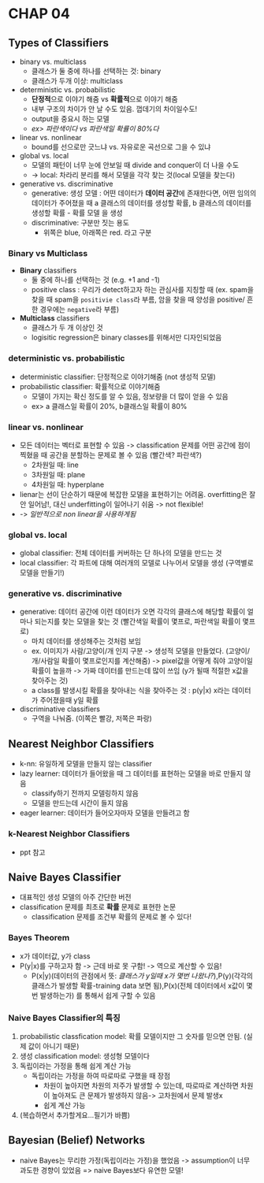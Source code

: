 # CHAP 04 

## Types of Classifiers
* binary vs. multiclass
    * 클래스가 둘 중에 하나를 선택하는 것: binary
    * 클래스가 두개 이상: multiclass
* deterministic vs. probabilistic 
    * **단정적**으로 이야기 해줌 vs **확률적**으로 이야기 해줌
    * 내부 구조의 차이가 안 날 수도 있음. 껍데기의 차이일수도! 
    * output을 중요시 하는 모델 
    * *ex> 파란색이다 vs 파란색일 확률이 80%다* 
* linear vs. nonlinear
    * bound를 선으로만 긋느냐 vs. 자유로운 곡선으로 그을 수 있냐 
* global vs. local 
    * 모델의 패턴이 너무 눈에 안보일 때 divide and conquer이 더 나을 수도 
    * -> local: 차라리 분리를 해서 모델을 각각 찾는 것(local 모델을 찾는다)
* generative vs. discriminative
    * generative: 생성 모델 : 어떤 데이터가 **데이터 공간**에 존재한다면, 어떤 임의의 데이터가 주어졌을 때 a 클래스의 데이터를 생성할 확률, b 클래스의 데이터를 생성할 확률 - 확률 모델 을 생성 
    * discriminative: 구분만 짓는 용도 
        * 위쪽은 blue, 아래쪽은 red. 라고 구분 

### Binary vs Multiclass
* **Binary** classifiers 
    * 둘 중에 하나를 선택하는 것 (e.g. +1 and -1)
    * positive class : 우리가 detect하고자 하는 관심사를 지칭할 때 (ex. spam을 찾을 때 spam을 `positivie class`라 부름, 암을 찾을 때 양성을 positive/ 흔한 경우에는 `negative`라 부름)
* **Multiclass** classifiers
    * 클래스가 두 개 이상인 것 
    * logisitic regression은 binary classes를 위해서만 디자인되었음 

### deterministic vs. probabilistic
* deterministic classifier: 단정적으로 이야기해줌 (not 생성적 모델)
* probabilistic classifier: 확률적으로 이야기해줌
    * 모델이 가지는 확신 정도를 알 수 있음, 정보량을 더 많이 얻을 수 있음
    * ex> a 클래스일 확률이 20%, b클래스일 확률이 80% 

### linear vs. nonlinear
* 모든 데이터는 벡터로 표현할 수 있음 -> classification 문제를 어떤 공간에 점이 찍혔을 때 공간을 분할하는 문제로 볼 수 있음 (빨간색? 파란색?)
    * 2차원일 때: line
    * 3차원일 때: plane
    * 4차원일 때: hyperplane 
* lienar는 선이 단순하기 때문에 복잡한 모델을 표현하기는 어려움. overfitting은 잘 안 일어남!, 대신 underfitting이 일어나기 쉬움 -> not flexible! 
* -> *일반적으로 non linear을 사용하게됨*

### global vs. local 
* global classifier: 전체 데이터를 커버하는 단 하나의 모델을 만드는 것 
* local classifier: 각 파트에 대해 여러개의 모델로 나누어서 모델을 생성 (구역별로 모델을 만들기!)

### generative vs. discriminative
* generative: 데이터 공간에 이런 데이터가 오면 각각의 클래스에 해당할 확률이 얼마나 되는지를 찾는 모델을 찾는 것 (빨간색일 확률이 몇프로, 파란색일 확률이 몇프로)
    * 마치 데이터를 생성해주는 것처럼 보임
    * ex. 이미지가 사람/고양이/개 인지 구분 -> 생성적 모델을 만들었다. (고양이/개/사람일 확률이 몇프로인지를 계산해줌) -> pixel값을 어떻게 줘야 고양이일 확률이 높을까 -> 가짜 데이터를 만드는데 많이 쓰임 (y가 될때 적절한 x값을 찾아주는 것)
    * a class를 발생시킬 확률을 찾아내는 식을 찾아주는 것 : p(y|x) x라는 데이터가 주어졌을때 y일 확률 
* discriminative classifiers
    * 구역을 나눠줌. (이쪽은 빨강, 저쪽은 파랑)

## Nearest Neighbor Classifiers 
* k-nn: 유일하게 모델을 만들지 않는 classifier
* lazy learner: 데이터가 들어왔을 때 그 데이터를 표현하는 모델을 바로 만들지 않음
    * classify하기 전까지 모델링하지 않음 
    * 모델을 만드는데 시간이 들지 않음 
* eager learner: 데이터가 들어오자마자 모델을 만들려고 함

### k-Nearest Neighbor Classifiers
* ppt 참고 

## Naive Bayes Classifier
* 대표적인 생성 모델의 아주 간단한 버전 
* classification 문제를 최초로 **확률** 문제로 표현한 논문 
    * classification 문제를 조건부 확률의 문제로 볼 수 있다! 

### Bayes Theorem
* x가 데이터값, y가 class 
* P(y|x)를 구하고자 함 -> 근데 바로 못 구함! -> 역으로 계산할 수 있음!
    * P(x|y)(데이터의 관점에서 뜻: *클래스가 y일때 x가 몇번 나왔나?*),P(y)(각각의 클래스가 발생할 확률-training data 보면 됨),P(x)(전체 데이터에서 x값이 몇 번 발생하는가) 를 통해서 쉽게 구할 수 있음

### Naive Bayes Classifier의 특징 
1. probabilistic classfication model: 확률 모델이지만 그 숫자를 믿으면 안됨. (실제 값이 아니기 때문)
2. 생성 classification model: 생성형 모델이다 
3. 독립이라는 가정을 통해 쉽게 계산 가능 
    * 독립이라는 가정을 하여 따로따로 구했을 때 장점
        * 차원이 높아지면 차원의 저주가 발생할 수 있는데, 따로따로 계산하면 차원이 높아져도 큰 문제가 발생하지 않음-> 고차원에서 문제 발생x
        * 쉽게 계산 가능
4. (복습하면서 추가할게요...필기가 바쁨)

## Bayesian (Belief) Networks
* naive Bayes는 무리한 가정(독립이라는 가정)을 했었음 -> assumption이 너무 과도한 경향이 있었음 => naive Bayes보다 유연한 모델! 
